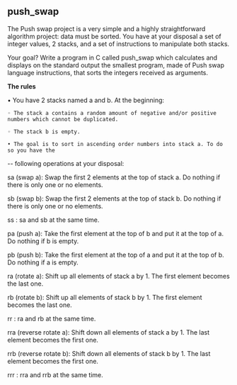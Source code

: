 ## push_swap

The Push swap project is a very simple and a highly straightforward algorithm project: data must be sorted. You have at your disposal a set of integer values, 2 stacks, and a set of instructions to manipulate both stacks.

Your goal? Write a program in C called push_swap which calculates and displays on the standard output the smallest program, made of Push swap language instructions, that sorts the integers received as arguments.

**The rules**

• You have 2 stacks named a and b. At the beginning:

    ◦ The stack a contains a random amount of negative and/or positive numbers which cannot be duplicated.

    ◦ The stack b is empty.

    • The goal is to sort in ascending order numbers into stack a. To do so you have the


-- following operations at your disposal:

sa (swap a): Swap the first 2 elements at the top of stack a. Do nothing if there is only one or no elements.

sb (swap b): Swap the first 2 elements at the top of stack b. Do nothing if there is only one or no elements.

ss : sa and sb at the same time.

pa (push a): Take the first element at the top of b and put it at the top of a. Do nothing if b is empty.

pb (push b): Take the first element at the top of a and put it at the top of b. Do nothing if a is empty.

ra (rotate a): Shift up all elements of stack a by 1. The first element becomes the last one.

rb (rotate b): Shift up all elements of stack b by 1. The first element becomes the last one.

rr : ra and rb at the same time. 

rra (reverse rotate a): Shift down all elements of stack a by 1. The last element becomes the first one.

rrb (reverse rotate b): Shift down all elements of stack b by 1. The last element becomes the first one.

rrr : rra and rrb at the same time.
